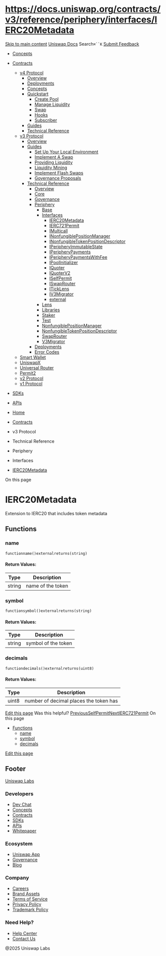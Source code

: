 # https://docs.uniswap.org/contracts/v3/reference/periphery/interfaces/IERC20Metadata

[Skip to main content](https://docs.uniswap.org/contracts/v3/reference/periphery/interfaces/IERC20Metadata#__docusaurus_skipToContent_fallback)
[Uniswap Docs](https://docs.uniswap.org/)
Search`⌘``K`
[Submit Feedback](https://docs.google.com/forms/d/e/1FAIpQLSdjSkZam8KiatL9XACRVxCHjDJjaPGbls77PCXDKFn4JwykXg/viewform)
  * [Concepts](https://docs.uniswap.org/concepts/overview)
  * [Contracts](https://docs.uniswap.org/contracts/v4/overview)
    * [v4 Protocol](https://docs.uniswap.org/contracts/v3/reference/periphery/interfaces/IERC20Metadata)
      * [Overview](https://docs.uniswap.org/contracts/v4/overview)
      * [Deployments](https://docs.uniswap.org/contracts/v4/deployments)
      * [Concepts](https://docs.uniswap.org/contracts/v3/reference/periphery/interfaces/IERC20Metadata)
      * [Quickstart](https://docs.uniswap.org/contracts/v3/reference/periphery/interfaces/IERC20Metadata)
        * [Create Pool](https://docs.uniswap.org/contracts/v4/quickstart/create-pool)
        * [Manage Liquidity](https://docs.uniswap.org/contracts/v3/reference/periphery/interfaces/IERC20Metadata)
        * [Swap](https://docs.uniswap.org/contracts/v4/quickstart/swap)
        * [Hooks](https://docs.uniswap.org/contracts/v3/reference/periphery/interfaces/IERC20Metadata)
        * [Subscriber](https://docs.uniswap.org/contracts/v4/quickstart/subscriber)
      * [Guides](https://docs.uniswap.org/contracts/v3/reference/periphery/interfaces/IERC20Metadata)
      * [Technical Reference](https://docs.uniswap.org/contracts/v3/reference/periphery/interfaces/IERC20Metadata)
    * [v3 Protocol](https://docs.uniswap.org/contracts/v3/reference/periphery/interfaces/IERC20Metadata)
      * [Overview](https://docs.uniswap.org/contracts/v3/overview)
      * [Guides](https://docs.uniswap.org/contracts/v3/reference/periphery/interfaces/IERC20Metadata)
        * [Set Up Your Local Environment](https://docs.uniswap.org/contracts/v3/guides/local-environment)
        * [Implement A Swap](https://docs.uniswap.org/contracts/v3/reference/periphery/interfaces/IERC20Metadata)
        * [Providing Liquidity](https://docs.uniswap.org/contracts/v3/reference/periphery/interfaces/IERC20Metadata)
        * [Liquidity Mining](https://docs.uniswap.org/contracts/v3/reference/periphery/interfaces/IERC20Metadata)
        * [Implement Flash Swaps](https://docs.uniswap.org/contracts/v3/reference/periphery/interfaces/IERC20Metadata)
        * [Governance Proposals](https://docs.uniswap.org/contracts/v3/reference/periphery/interfaces/IERC20Metadata)
      * [Technical Reference](https://docs.uniswap.org/contracts/v3/reference/periphery/interfaces/IERC20Metadata)
        * [Overview](https://docs.uniswap.org/contracts/v3/reference/overview)
        * [Core](https://docs.uniswap.org/contracts/v3/reference/periphery/interfaces/IERC20Metadata)
        * [Governance](https://docs.uniswap.org/contracts/v3/reference/periphery/interfaces/IERC20Metadata)
        * [Periphery](https://docs.uniswap.org/contracts/v3/reference/periphery/interfaces/IERC20Metadata)
          * [Base](https://docs.uniswap.org/contracts/v3/reference/periphery/interfaces/IERC20Metadata)
          * [Interfaces](https://docs.uniswap.org/contracts/v3/reference/periphery/interfaces/IERC20Metadata)
            * [IERC20Metadata](https://docs.uniswap.org/contracts/v3/reference/periphery/interfaces/IERC20Metadata)
            * [IERC721Permit](https://docs.uniswap.org/contracts/v3/reference/periphery/interfaces/IERC721Permit)
            * [IMulticall](https://docs.uniswap.org/contracts/v3/reference/periphery/interfaces/IMulticall)
            * [INonfungiblePositionManager](https://docs.uniswap.org/contracts/v3/reference/periphery/interfaces/INonfungiblePositionManager)
            * [INonfungibleTokenPositionDescriptor](https://docs.uniswap.org/contracts/v3/reference/periphery/interfaces/INonfungibleTokenPositionDescriptor)
            * [IPeripheryImmutableState](https://docs.uniswap.org/contracts/v3/reference/periphery/interfaces/IPeripheryImmutableState)
            * [IPeripheryPayments](https://docs.uniswap.org/contracts/v3/reference/periphery/interfaces/IPeripheryPayments)
            * [IPeripheryPaymentsWithFee](https://docs.uniswap.org/contracts/v3/reference/periphery/interfaces/IPeripheryPaymentsWithFee)
            * [IPoolInitializer](https://docs.uniswap.org/contracts/v3/reference/periphery/interfaces/IPoolInitializer)
            * [IQuoter](https://docs.uniswap.org/contracts/v3/reference/periphery/interfaces/IQuoter)
            * [IQuoterV2](https://docs.uniswap.org/contracts/v3/reference/periphery/interfaces/IQuoterV2)
            * [ISelfPermit](https://docs.uniswap.org/contracts/v3/reference/periphery/interfaces/ISelfPermit)
            * [ISwapRouter](https://docs.uniswap.org/contracts/v3/reference/periphery/interfaces/ISwapRouter)
            * [ITickLens](https://docs.uniswap.org/contracts/v3/reference/periphery/interfaces/ITickLens)
            * [IV3Migrator](https://docs.uniswap.org/contracts/v3/reference/periphery/interfaces/IV3Migrator)
            * [external](https://docs.uniswap.org/contracts/v3/reference/periphery/interfaces/IERC20Metadata)
          * [Lens](https://docs.uniswap.org/contracts/v3/reference/periphery/interfaces/IERC20Metadata)
          * [Libraries](https://docs.uniswap.org/contracts/v3/reference/periphery/interfaces/IERC20Metadata)
          * [Staker](https://docs.uniswap.org/contracts/v3/reference/periphery/interfaces/IERC20Metadata)
          * [Test](https://docs.uniswap.org/contracts/v3/reference/periphery/interfaces/IERC20Metadata)
          * [NonfungiblePositionManager](https://docs.uniswap.org/contracts/v3/reference/periphery/NonfungiblePositionManager)
          * [NonfungibleTokenPositionDescriptor](https://docs.uniswap.org/contracts/v3/reference/periphery/NonfungibleTokenPositionDescriptor)
          * [SwapRouter](https://docs.uniswap.org/contracts/v3/reference/periphery/SwapRouter)
          * [V3Migrator](https://docs.uniswap.org/contracts/v3/reference/periphery/V3Migrator)
        * [Deployments](https://docs.uniswap.org/contracts/v3/reference/deployments/)
        * [Error Codes](https://docs.uniswap.org/contracts/v3/reference/error-codes)
    * [Smart Wallet](https://docs.uniswap.org/contracts/v3/reference/periphery/interfaces/IERC20Metadata)
    * [UniswapX](https://docs.uniswap.org/contracts/v3/reference/periphery/interfaces/IERC20Metadata)
    * [Universal Router](https://docs.uniswap.org/contracts/v3/reference/periphery/interfaces/IERC20Metadata)
    * [Permit2](https://docs.uniswap.org/contracts/v3/reference/periphery/interfaces/IERC20Metadata)
    * [v2 Protocol](https://docs.uniswap.org/contracts/v3/reference/periphery/interfaces/IERC20Metadata)
    * [v1 Protocol](https://docs.uniswap.org/contracts/v3/reference/periphery/interfaces/IERC20Metadata)
  * [SDKs](https://docs.uniswap.org/sdk/v4/overview)
  * [APIs](https://docs.uniswap.org/api/subgraph/overview)


  * [Home](https://docs.uniswap.org/)
  * [Contracts](https://docs.uniswap.org/contracts/v4/overview)
  * v3 Protocol
  * Technical Reference
  * Periphery
  * Interfaces
  * [IERC20Metadata](https://docs.uniswap.org/contracts/v3/reference/periphery/interfaces/IERC20Metadata)


On this page
# IERC20Metadata
Extension to IERC20 that includes token metadata
## Functions[​](https://docs.uniswap.org/contracts/v3/reference/periphery/interfaces/IERC20Metadata#functions "Direct link to Functions")
### name[​](https://docs.uniswap.org/contracts/v3/reference/periphery/interfaces/IERC20Metadata#name "Direct link to name")
```
functionname()externalreturns(string)
```

#### Return Values:[​](https://docs.uniswap.org/contracts/v3/reference/periphery/interfaces/IERC20Metadata#return-values "Direct link to Return Values:")
Type| Description  
---|---  
string| name of the token  
### symbol[​](https://docs.uniswap.org/contracts/v3/reference/periphery/interfaces/IERC20Metadata#symbol "Direct link to symbol")
```
functionsymbol()externalreturns(string)
```

#### Return Values:[​](https://docs.uniswap.org/contracts/v3/reference/periphery/interfaces/IERC20Metadata#return-values-1 "Direct link to Return Values:")
Type| Description  
---|---  
string| symbol of the token  
### decimals[​](https://docs.uniswap.org/contracts/v3/reference/periphery/interfaces/IERC20Metadata#decimals "Direct link to decimals")
```
functiondecimals()externalreturns(uint8)
```

#### Return Values:[​](https://docs.uniswap.org/contracts/v3/reference/periphery/interfaces/IERC20Metadata#return-values-2 "Direct link to Return Values:")
Type| Description  
---|---  
uint8| number of decimal places the token has  
[Edit this page](https://github.com/uniswap/uniswap-docs/tree/main/docs/contracts/v3/reference/periphery/interfaces/IERC20Metadata.md)
Was this helpful?
[PreviousSelfPermit](https://docs.uniswap.org/contracts/v3/reference/periphery/base/SelfPermit)[NextIERC721Permit](https://docs.uniswap.org/contracts/v3/reference/periphery/interfaces/IERC721Permit)
On this page
  * [Functions](https://docs.uniswap.org/contracts/v3/reference/periphery/interfaces/IERC20Metadata#functions)
    * [name](https://docs.uniswap.org/contracts/v3/reference/periphery/interfaces/IERC20Metadata#name)
    * [symbol](https://docs.uniswap.org/contracts/v3/reference/periphery/interfaces/IERC20Metadata#symbol)
    * [decimals](https://docs.uniswap.org/contracts/v3/reference/periphery/interfaces/IERC20Metadata#decimals)


[Edit this page](https://github.com/uniswap/uniswap-docs/tree/main/docs/contracts/v3/reference/periphery/interfaces/IERC20Metadata.md)
## Footer
[Uniswap Labs](https://docs.uniswap.org/)
### Developers
  * [Dev Chat](https://discord.com/invite/uniswap)
  * [Concepts](https://docs.uniswap.org/concepts/overview)
  * [Contracts](https://docs.uniswap.org/contracts/v4/overview)
  * [SDKs](https://docs.uniswap.org/sdk/v4/overview)
  * [APIs](https://docs.uniswap.org/api/subgraph/overview)
  * [Whitepaper](https://app.uniswap.org/whitepaper-v4.pdf)


### Ecosystem
  * [Uniswap App](https://app.uniswap.org/)
  * [Governance](https://www.uniswapfoundation.org/governance)
  * [Blog](https://blog.uniswap.org/)


### Company
  * [Careers](https://boards.greenhouse.io/uniswaplabs)
  * [Brand Assets](https://github.com/Uniswap/brand-assets/raw/main/Uniswap%20Brand%20Assets.zip)
  * [Terms of Service](https://support.uniswap.org/hc/en-us/articles/30935100859661-Uniswap-Labs-Terms-of-Service)
  * [Privacy Policy](https://support.uniswap.org/hc/en-us/articles/30934457771405-Uniswap-Labs-Privacy-Policy)
  * [Trademark Policy](https://support.uniswap.org/hc/en-us/articles/30934762216973-Uniswap-Labs-Trademark-Guidelines)


### Need Help?
  * [Help Center](https://support.uniswap.org/)
  * [Contact Us](https://support.uniswap.org/hc/en-us/requests/new)


@2025 Uniswap Labs
[](https://github.com/uniswap/uniswap-docs)[](https://twitter.com/Uniswap)[](https://discord.com/invite/uniswap)
